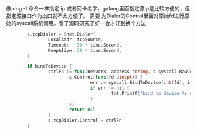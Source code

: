 像ping -I 命令一样指定 ip 或者网卡名字，golang里面指定源ip是比较方便的，但指定源接口作为出口就不太方便了。
需要 为Dialer的Control里面对原始fd进行原始的syscall系统调用。看了源码研究了好一会才好到换个方法

```go
        s.tcpDialer = &net.Dialer{
                LocalAddr: tcpSource,
                Timeout:   30 * time.Second,
                KeepAlive: 30 * time.Second,
        }

        if bindToDevice {
                ctrlFn := func(network, address string, c syscall.RawConn) error {
                        c.Control(func(fd uintptr) {
                                err := syscall.BindToDevice(int(fd), ifname)
                                if err != nil {
                                        fmt.Printf("bind to device %s err: %s\n", uc.Source, err.Error())
                                }
                        })
                        return nil
                }
                s.tcpDialer.Control = ctrlFn
        }

```

